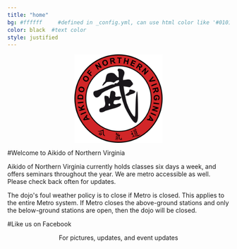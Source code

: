 ```yaml
---
title: "home"
bg: #ffffff     #defined in _config.yml, can use html color like '#010101'
color: black  #text color
style: justified
---
```

<img style="display:block; margin-left:auto; margin-right:auto" src="img/logo.png" width="200" height="200">

#Welcome to Aikido of Northern Virginia

Aikido of Northern Virginia currently holds classes six days a week, and offers seminars throughout the year. We are metro accessible as well. Please check back often for updates.

The dojo's foul weather policy is to close if Metro is closed. This applies to the entire Metro system. If Metro closes the above-ground stations and only the below-ground stations are open, then the dojo will be closed.

#Like us on Facebook

<div style="text-align:center">
<a href="https://www.facebook.com/AikidoNOVA"><i class="fa fa-thumbs-o-up fa-5x"></i></a></div>

<p style="text-align:center">For pictures, updates, and event updates</p>


